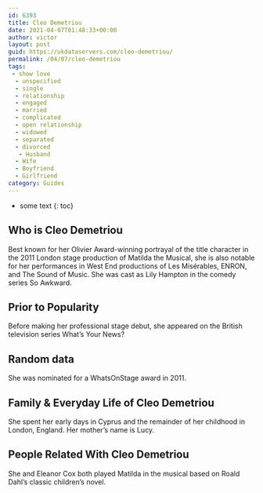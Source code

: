 ```yaml
---
id: 6393
title: Cleo Demetriou
date: 2021-04-07T01:48:33+00:00
author: victor
layout: post
guid: https://ukdataservers.com/cleo-demetriou/
permalink: /04/07/cleo-demetriou
tags:
 - show love
  - unspecified
  - single
  - relationship
  - engaged
  - married
  - complicated
  - open relationship
  - widowed
  - separated
  - divorced
   - Husband
  - Wife
  - Boyfriend
  - Girlfriend
category: Guides
---
```


* some text
{: toc}


## Who is Cleo Demetriou



Best known for her Olivier Award-winning portrayal of the title character in the 2011 London stage production of Matilda the Musical, she is also notable for her performances in West End productions of Les Misérables, ENRON, and The Sound of Music. She was cast as Lily Hampton in the comedy series So Awkward. 

                
                
                
## Prior to Popularity



Before making her professional stage debut, she appeared on the British television series What&#8217;s Your News? 

                
                
                
## Random data



She was nominated for a WhatsOnStage award in 2011. 

                
                
                
## Family & Everyday Life of Cleo Demetriou



She spent her early days in Cyprus and the remainder of her childhood in London, England. Her mother&#8217;s name is Lucy.

                
                
                
## People Related With Cleo Demetriou



She and Eleanor Cox both played Matilda in the musical based on Roald Dahl&#8217;s classic children&#8217;s novel. 

                
              
            
          
          
          